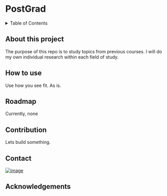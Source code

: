 # PostGrad


<details>
<summary>Table of Contents</summary>
         1. About this project(s)<br>
         2.  How to Use<br>
         3.  Roadmap<br>
         4.  Contribution<br>
         5.  Contact<br>
         6.  Acknowledgements<br>
</details>

  
## About this project
  The purpose of this repo is to study topics from previous courses. I will do my own individual research within each field of study.
  
## How to use
  <p>Use how you see fit. As is.</p>
  
## Roadmap
  <p>Currently, none</p>
  
## Contribution
  <p>Lets build something.</p>
  
## Contact
  [![image](https://img.shields.io/badge/LinkedIn-0077B5?style=for-the-badge&logo=linkedin&logoColor=white)](www.linkedin.com/in/ajdl)
    
## Acknowledgements
  <!--Also fill this-->
